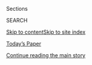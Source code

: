 <div id="app">

<div>

<div class="NYTAppHideMasthead css-1r6wvpq e1suatyy0">

<div class="section css-ui9rw0 e1suatyy2">

<div class="css-eph4ug er09x8g0">

<div class="css-6n7j50">

</div>

<span class="css-1dv1kvn">Sections</span>

<div class="css-10488qs">

<span class="css-1dv1kvn">SEARCH</span>

</div>

[Skip to content](#site-content)[Skip to site
index](#site-index)

</div>

<div class="css-10698na e1huz5gh0">

</div>

</div>

<div id="masthead-bar-one" class="section hasLinks css-15hmgas e1csuq9d3">

<div class="css-uqyvli e1csuq9d0">

</div>

<div class="css-1uqjmks e1csuq9d1">

</div>

<div class="css-9e9ivx">

[](https://myaccount.nytimes.com/auth/login?response_type=cookie&client_id=vi)

</div>

<div class="css-1bvtpon e1csuq9d2">

[Today’s Paper](https://www.nytimes.com/section/todayspaper)

</div>

</div>

</div>

</div>

<div data-aria-hidden="false">

<div id="site-content" data-role="main">

<div id="top-wrapper" class="css-15p45cc eaca97t0" type="top">

<div id="top-slug" class="css-19x0jxb eaca97t1" hidden="">

Advertisement

</div>

[Continue reading the main
story](#after-top)

<div class="ad top-wrapper" style="text-align:center;height:100%;display:block;min-height:90px">

<div id="top" class="place-ad" data-position="top" data-size-key="top">

</div>

</div>

<div id="after-top">

</div>

</div>

<div id="byline" class="section css-15h4p1b e9abtgs0">

<div class="css-1j21atc e1svk9qx1">

<div class="css-nfcc9b e1svk9qx3">

<div class="css-cnx41t">

![Portrait of Matthew
Bloch](https://static01.nyt.com/images/2018/06/14/multimedia/author-matthew-bloch/author-matthew-bloch-thumbLarge.jpg)

</div>

<div class="css-vl9dhg e1svk9qx5">

<div class="css-1nrhkj6 e1svk9qx6">

# Matthew Bloch

</div>

## <span>Recent and archived work by Matthew Bloch for The New York Times</span>

</div>

</div>

</div>

<div>

<div id="mid1-wrapper" class="css-1mn4oms eaca97t0" type="rank">

<div id="mid1-slug" class="css-1tag3rd eaca97t1">

Advertisement

</div>

[Continue reading the main
story](#after-mid1)

<div id="mid1" class="ad mid1-wrapper" style="text-align:center;height:100%;display:block">

</div>

<div id="after-mid1">

</div>

</div>

</div>

<div class="css-185go5a e1o5byef0">

<div class="css-15cbhtu">

  - [Latest](#stream-panel)
  - <span class="css-6n7j50">Search</span>
    <div class="control">
    <div class="label-container css-1dv1kvn">
    Search
    </div>
    <div class="css-wm4t3d">
    **<span id="clear-search-input" class="css-1dv1kvn">Clear this text
    input</span>
    </div>
    </div>
    <span class="css-1iovbfw"></span>

<div id="stream-panel" class="section css-8msx5b e1jz0cab1">

<div class="css-13mho3u">

1.  
    
    <div class="css-1cp3ece">
    
    <div class="css-1l4spti">
    
    [](/interactive/2020/07/31/us/hurricane-isaias-tracker-map.html)
    
    <div class="css-79elbk">
    
    ![](https://static01.nyt.com/images/2020/07/31/us/hurricane-isaias-tracker-map-promo-1596209917104/hurricane-isaias-tracker-map-promo-1596209917104-thumbWide-v4.jpg?quality=75&auto=webp&disable=upscale)
    
    </div>
    
    ## Hurricane Isaias Tracking Map
    
    Follow the storm’s path as it approaches the Florida coast.
    
    <div class="css-1nqbnmb ea5icrr0">
    
    By <span class="css-1n7hynb">Matthew
    Bloch</span>
    
    </div>
    
    </div>
    
    <div class="css-1lc2l26 e1xfvim33">
    
    </div>
    
    </div>

2.  
    
    <div class="css-1cp3ece">
    
    <div class="css-1l4spti">
    
    [](/interactive/2020/07/25/us/hurricane-hanna-tracker-map.html)
    
    <div class="css-79elbk">
    
    ![](https://static01.nyt.com/images/2020/07/25/us/hurricane-hanna-tracker-map-promo-1595693859974/hurricane-hanna-tracker-map-promo-1595693859974-thumbWide-v4.jpg?quality=75&auto=webp&disable=upscale)
    
    </div>
    
    ## Live Hurricane Hanna Tracking Map
    
    The storm made landfall Saturday afternoon on the southern coast of
    Texas.
    
    <div class="css-1nqbnmb ea5icrr0">
    
    By <span class="css-1n7hynb">Matthew
    Bloch</span>
    
    </div>
    
    </div>
    
    <div class="css-1lc2l26 e1xfvim33">
    
    </div>
    
    </div>

3.  
    
    <div class="css-1cp3ece">
    
    <div class="css-1l4spti">
    
    [](/interactive/2020/03/03/us/elections/precinct-map-virginia-primary.html)
    
    <div class="css-79elbk">
    
    ![](https://static01.nyt.com/images/2020/03/02/us/politics/supertuesday-virginia-precinctmap-3x2/supertuesday-virginia-precinctmap-3x2-thumbWide.jpg?quality=75&auto=webp&disable=upscale)
    
    </div>
    
    ## Results: The Most Detailed Map of the Virginia Democratic Primary
    
    <div class="css-1nqbnmb ea5icrr0">
    
    By <span class="css-1n7hynb">Charlie Smart, Denise Lu, Matthew Bloch
    <span>and</span> Miles
    Watkins</span>
    
    </div>
    
    </div>
    
    <div class="css-1lc2l26 e1xfvim33">
    
    </div>
    
    </div>

4.  
    
    <div class="css-1cp3ece">
    
    <div class="css-1l4spti">
    
    [](/interactive/2020/03/03/us/elections/precinct-map-north-carolina-primary.html)
    
    <div class="css-79elbk">
    
    ![](https://static01.nyt.com/images/2020/03/02/us/politics/supertuesday-north-carolina-precinctmap-3x2/supertuesday-north-carolina-precinctmap-3x2-thumbWide.jpg?quality=75&auto=webp&disable=upscale)
    
    </div>
    
    ## Results: The Most Detailed Map of the North Carolina Democratic Primary
    
    <div class="css-1nqbnmb ea5icrr0">
    
    By <span class="css-1n7hynb">Charlie Smart, Denise Lu, Matthew Bloch
    <span>and</span> Miles
    Watkins</span>
    
    </div>
    
    </div>
    
    <div class="css-1lc2l26 e1xfvim33">
    
    </div>
    
    </div>

5.  
    
    <div class="css-1cp3ece">
    
    <div class="css-1l4spti">
    
    [](/interactive/2020/03/03/us/elections/precinct-map-minnesota-primary.html)
    
    <div class="css-79elbk">
    
    ![](https://static01.nyt.com/images/2020/03/02/us/politics/supertuesday-minnesota-precinctmap-3x2/supertuesday-minnesota-precinctmap-3x2-thumbWide.jpg?quality=75&auto=webp&disable=upscale)
    
    </div>
    
    ## Results: The Most Detailed Map of the Minnesota Democratic Primary
    
    <div class="css-1nqbnmb ea5icrr0">
    
    By <span class="css-1n7hynb">Charlie Smart, Denise Lu, Matthew
    Bloch, Ben Smithgall <span>and</span> Quoctrung
    Bui</span>
    
    </div>
    
    </div>
    
    <div class="css-1lc2l26 e1xfvim33">
    
    </div>
    
    </div>

6.  
    
    <div class="css-1cp3ece">
    
    <div class="css-1l4spti">
    
    [](/interactive/2020/02/29/us/elections/results-south-carolina-primary-precinct-map.html)
    
    <div class="css-79elbk">
    
    ![](https://static01.nyt.com/images/2020/02/29/multimedia/sc-precinctmap-3x2/sc-precinctmap-3x2-thumbWide.jpg?quality=75&auto=webp&disable=upscale)
    
    </div>
    
    ## Results: The Most Detailed Map of the South Carolina Democratic Primary
    
    <div class="css-1nqbnmb ea5icrr0">
    
    By <span class="css-1n7hynb">Charlie Smart, Denise Lu, Matthew Bloch
    <span>and</span> Miles
    Watkins</span>
    
    </div>
    
    </div>
    
    <div class="css-1lc2l26 e1xfvim33">
    
    </div>
    
    </div>

7.  
    
    <div class="css-1cp3ece">
    
    <div class="css-1l4spti">
    
    [](/interactive/2020/03/17/us/elections/precinct-map-florida-primary.html)
    
    <div class="css-79elbk">
    
    ![](https://static01.nyt.com/images/2020/03/17/us/politics/florida-precinctmap/florida-precinctmap-thumbWide.jpg?quality=75&auto=webp&disable=upscale)
    
    </div>
    
    ## Results: The Most Detailed Map of the Florida Democratic Primary
    
    <div class="css-1nqbnmb ea5icrr0">
    
    By <span class="css-1n7hynb">Charlie Smart, Denise Lu, Matthew
    Bloch, Ben Smithgall <span>and</span> Miles
    Watkins</span>
    
    </div>
    
    </div>
    
    <div class="css-1lc2l26 e1xfvim33">
    
    </div>
    
    </div>

8.  
    
    <div class="css-1cp3ece">
    
    <div class="css-1l4spti">
    
    [](/interactive/2020/02/22/us/elections/results-nevada-caucus-precinct-map.html)
    
    <div class="css-79elbk">
    
    ![](https://static01.nyt.com/images/2020/02/22/multimedia/nevada-precinct-map/nevada-precinct-map-thumbWide.jpg?quality=75&auto=webp&disable=upscale)
    
    </div>
    
    ## Results: The Most Detailed Map of the Nevada Democratic Caucus
    
    <div class="css-1nqbnmb ea5icrr0">
    
    By <span class="css-1n7hynb">Charlie Smart, Denise Lu, Matthew Bloch
    <span>and</span> Miles
    Watkins</span>
    
    </div>
    
    </div>
    
    <div class="css-1lc2l26 e1xfvim33">
    
    </div>
    
    </div>

9.  
    
    <div class="css-1cp3ece">
    
    <div class="css-1l4spti">
    
    [](/interactive/2020/05/19/world/asia/amphan-cyclone-map.html)
    
    <div class="css-79elbk">
    
    ![](https://static01.nyt.com/images/2020/05/19/us/amphan-cyclone-map-promo-1589940006008/amphan-cyclone-map-promo-1589940006008-thumbWide-v2.jpg?quality=75&auto=webp&disable=upscale)
    
    </div>
    
    ## Live Cyclone Amphan Map: Tracking the Storm’s Path
    
    On Wednesday, the storm made landfall on India’s eastern coast with
    wind speeds between 100 and 115 miles per hour.
    
    <div class="css-1nqbnmb ea5icrr0">
    
    By <span class="css-1n7hynb">Matthew
    Bloch</span>
    
    </div>
    
    </div>
    
    <div class="css-1lc2l26 e1xfvim33">
    
    </div>
    
    </div>

10. 
    
    <div class="css-1cp3ece">
    
    <div class="css-1l4spti">
    
    [](/interactive/2020/05/16/nyregion/nyc-coronavirus-moving-leaving.html)
    
    <div class="css-79elbk">
    
    ![](https://static01.nyt.com/images/2020/05/16/us/nyc-coronavirus-moving-leaving-promo-1589664602545/nyc-coronavirus-moving-leaving-promo-1589664602545-thumbWide-v4.png?quality=75&auto=webp&disable=upscale)
    
    </div>
    
    ## Where New Yorkers Moved to Escape Coronavirus
    
    As some of New York's wealthiest neighborhoods emptied out,
    mail-forwarding requests show us where they went.
    
    <div class="css-1nqbnmb ea5icrr0">
    
    By <span class="css-1n7hynb">Azi Paybarah, Matthew Bloch
    <span>and</span> Scott Reinhard</span>
    
    </div>
    
    </div>
    
    <div class="css-1lc2l26 e1xfvim33">
    
    </div>
    
    </div>

<div class="css-13mho3u">

<div class="css-1t62hi8">

<div class="css-1stvaey">

Show
More

<div>

<div style="border:0;clip:rect(0 0 0 0);height:1px;margin:-1px;overflow:hidden;white-space:nowrap;padding:0;width:1px;position:absolute" data-role="log" data-aria-live="assertive">

</div>

<div style="border:0;clip:rect(0 0 0 0);height:1px;margin:-1px;overflow:hidden;white-space:nowrap;padding:0;width:1px;position:absolute" data-role="log" data-aria-live="assertive">

</div>

<div style="border:0;clip:rect(0 0 0 0);height:1px;margin:-1px;overflow:hidden;white-space:nowrap;padding:0;width:1px;position:absolute" data-role="log" data-aria-live="polite">

</div>

<div style="border:0;clip:rect(0 0 0 0);height:1px;margin:-1px;overflow:hidden;white-space:nowrap;padding:0;width:1px;position:absolute" data-role="log" data-aria-live="polite">

</div>

</div>

</div>

</div>

</div>

</div>

<div class="css-g6hk37 supplemental">

<div id="mid2-wrapper" class="css-10wkyv7 eaca97t0" type="lede">

<div id="mid2-slug" class="css-1tag3rd eaca97t1">

Advertisement

</div>

[Continue reading the main
story](#after-mid2)

<div id="mid2" class="ad mid2-wrapper" style="text-align:center;height:100%;display:block;min-height:250px">

</div>

<div id="after-mid2">

</div>

</div>

</div>

</div>

</div>

</div>

</div>

</div>

## Site Index

<div>

</div>

## Site Information Navigation

  - [© <span>2020</span> <span>The New York Times
    Company</span>](https://help.nytimes.com/hc/en-us/articles/115014792127-Copyright-notice)

<!-- end list -->

  - [NYTCo](https://www.nytco.com/)
  - [Contact
    Us](https://help.nytimes.com/hc/en-us/articles/115015385887-Contact-Us)
  - [Work with us](https://www.nytco.com/careers/)
  - [Advertise](https://nytmediakit.com/)
  - [T Brand Studio](http://www.tbrandstudio.com/)
  - [Your Ad
    Choices](https://www.nytimes.com/privacy/cookie-policy#how-do-i-manage-trackers)
  - [Privacy](https://www.nytimes.com/privacy)
  - [Terms of
    Service](https://help.nytimes.com/hc/en-us/articles/115014893428-Terms-of-service)
  - [Terms of
    Sale](https://help.nytimes.com/hc/en-us/articles/115014893968-Terms-of-sale)
  - [Site
    Map](https://spiderbites.nytimes.com)
  - [Help](https://help.nytimes.com/hc/en-us)
  - [Subscriptions](https://www.nytimes.com/subscription?campaignId=37WXW)

</div>

</div>
